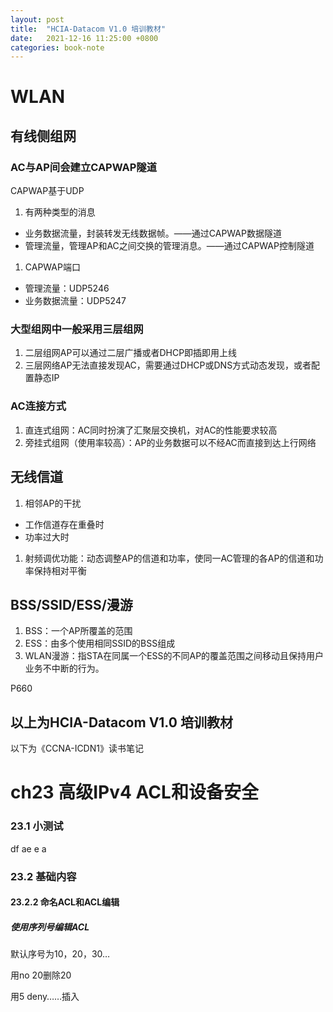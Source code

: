 ```yaml
---
layout: post
title:  "HCIA-Datacom V1.0 培训教材"
date:   2021-12-16 11:25:00 +0800
categories: book-note
---
```


# WLAN

## 有线侧组网

### AC与AP间会建立CAPWAP隧道
CAPWAP基于UDP
1. 有两种类型的消息
+ 业务数据流量，封装转发无线数据帧。——通过CAPWAP数据隧道
+ 管理流量，管理AP和AC之间交换的管理消息。——通过CAPWAP控制隧道
1. CAPWAP端口
+ 管理流量：UDP5246
+ 业务数据流量：UDP5247

### 大型组网中一般采用三层组网
1. 二层组网AP可以通过二层广播或者DHCP即插即用上线
1. 三层网络AP无法直接发现AC，需要通过DHCP或DNS方式动态发现，或者配置静态IP

### AC连接方式
1. 直连式组网：AC同时扮演了汇聚层交换机，对AC的性能要求较高
1. 旁挂式组网（使用率较高）：AP的业务数据可以不经AC而直接到达上行网络

## 无线信道
1. 相邻AP的干扰
+ 工作信道存在重叠时
+ 功率过大时
1. 射频调优功能：动态调整AP的信道和功率，使同一AC管理的各AP的信道和功率保持相对平衡

## BSS/SSID/ESS/漫游
1. BSS：一个AP所覆盖的范围
1. ESS：由多个使用相同SSID的BSS组成
1. WLAN漫游：指STA在同属一个ESS的不同AP的覆盖范围之间移动且保持用户业务不中断的行为。

P660



以上为HCIA-Datacom V1.0 培训教材
---
以下为《CCNA-ICDN1》读书笔记

# ch23 高级IPv4 ACL和设备安全

### 23.1 小测试
df ae e a 

### 23.2 基础内容
#### 23.2.2 命名ACL和ACL编辑
##### 使用序列号编辑ACL
默认序号为10，20，30…

用no 20删除20

用5 deny……插入
